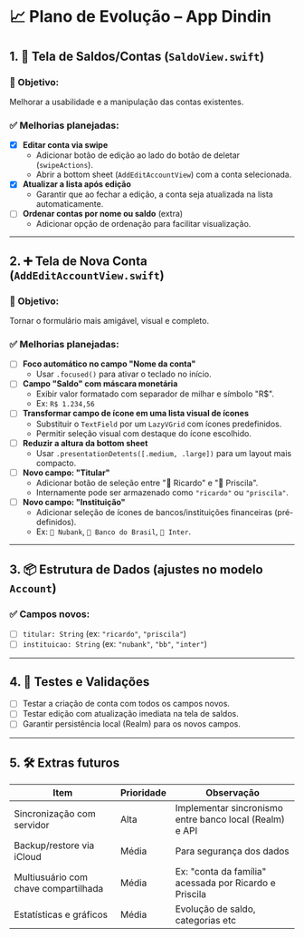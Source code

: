 # 📈 Plano de Evolução – App Dindin

## 1. 🔄 Tela de Saldos/Contas (`SaldoView.swift`)

### 🎯 Objetivo:
Melhorar a usabilidade e a manipulação das contas existentes.

### ✅ Melhorias planejadas:
- [X] **Editar conta via swipe**
  - Adicionar botão de edição ao lado do botão de deletar (`swipeActions`).
  - Abrir a bottom sheet (`AddEditAccountView`) com a conta selecionada.
- [x] **Atualizar a lista após edição**
  - Garantir que ao fechar a edição, a conta seja atualizada na lista automaticamente.
- [ ] **Ordenar contas por nome ou saldo** (extra)
  - Adicionar opção de ordenação para facilitar visualização.

---

## 2. ➕ Tela de Nova Conta (`AddEditAccountView.swift`)

### 🎯 Objetivo:
Tornar o formulário mais amigável, visual e completo.

### ✅ Melhorias planejadas:
- [ ] **Foco automático no campo "Nome da conta"**
  - Usar `.focused()` para ativar o teclado no início.
- [ ] **Campo "Saldo" com máscara monetária**
  - Exibir valor formatado com separador de milhar e símbolo "R$".
  - Ex: `R$ 1.234,56`
- [ ] **Transformar campo de ícone em uma lista visual de ícones**
  - Substituir o `TextField` por um `LazyVGrid` com ícones predefinidos.
  - Permitir seleção visual com destaque do ícone escolhido.
- [ ] **Reduzir a altura da bottom sheet**
  - Usar `.presentationDetents([.medium, .large])` para um layout mais compacto.
- [ ] **Novo campo: "Titular"**
  - Adicionar botão de seleção entre "👨 Ricardo" e "👩 Priscila".
  - Internamente pode ser armazenado como `"ricardo"` ou `"priscila"`.
- [ ] **Novo campo: "Instituição"**
  - Adicionar seleção de ícones de bancos/instituições financeiras (pré-definidos).
  - Ex: `🏦 Nubank`, `🏦 Banco do Brasil`, `🏦 Inter`.

---

## 3. 📦 Estrutura de Dados (ajustes no modelo `Account`)

### ✅ Campos novos:
- [ ] `titular: String` (ex: `"ricardo"`, `"priscila"`)
- [ ] `instituicao: String` (ex: `"nubank"`, `"bb"`, `"inter"`)

---

## 4. 🧪 Testes e Validações

- [ ] Testar a criação de conta com todos os campos novos.
- [ ] Testar edição com atualização imediata na tela de saldos.
- [ ] Garantir persistência local (Realm) para os novos campos.

---

## 5. 🛠 Extras futuros

| Item | Prioridade | Observação |
|------|------------|------------|
| Sincronização com servidor | Alta | Implementar sincronismo entre banco local (Realm) e API |
| Backup/restore via iCloud | Média | Para segurança dos dados |
| Multiusuário com chave compartilhada | Média | Ex: "conta da família" acessada por Ricardo e Priscila |
| Estatísticas e gráficos | Média | Evolução de saldo, categorias etc |